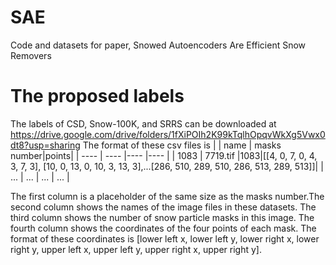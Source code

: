 # SAE
Code and datasets for paper, Snowed Autoencoders Are Efficient Snow Removers

# The proposed labels
The labels of CSD, Snow-100K, and SRRS can be downloaded at https://drive.google.com/drive/folders/1fXiPOIh2K99kTqlhOpqvWkXg5Vwx0dt8?usp=sharing
The format of these csv files is
|        | name  | masks number|points|
|  ----  | ----  |----  |----  |
| 1083  | 7719.tif |1083|[[4, 0, 7, 0, 4, 3, 7, 3], [10, 0, 13, 0, 10, 3, 13, 3],...[286, 510, 289, 510, 286, 513, 289, 513]]|
| ... | ... | ... | ... |


The first column is a placeholder of the same size as the masks number.The second column shows the names of the image files in these datasets. The third column shows the number of snow particle masks in this image. The fourth column shows the coordinates of the four points of each mask. The format of these coordinates is [lower left x, lower left y, lower right x, lower right y, upper left x, upper left y, upper right x, upper right y].
